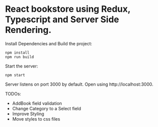 # React bookstore using Redux, Typescript and Server Side Rendering.

Install Dependencies and Build the project:

```
npm install
npm run build
```

Start the server:

```
npm start
```

Server listens on port 3000 by default. Open using http://localhost:3000.

TODOs:

- AddBook field validation
- Change Category to a Select field
- Improve Styling
- Move styles to css files
